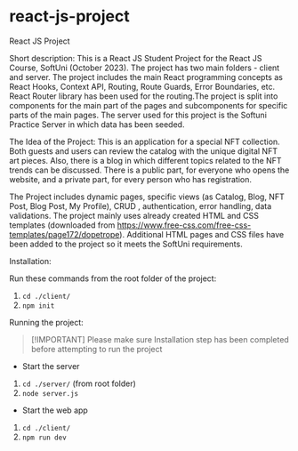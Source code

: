 # react-js-project

React JS Project

Short description:
This is a React JS Student Project for the React JS Course, SoftUni (October 2023). The project has two main folders - client and server. The project includes the main React programming concepts as React Hooks, Context API, Routing, Route Guards, Error Boundaries, etc. React Router library has been used for the routing.The project is split into components for the main part of the pages and subcomponents for specific parts of the main pages. The server used for this project is the Softuni Practice Server in which data has been seeded.

The Idea of the Project:
This is an application for a special NFT collection. Both guests and users can review the catalog with the unique digital NFT art pieces. Also, there is a blog in which different topics related to the NFT trends can be discussed. There is a public part, for everyone who opens the website, and a private part, for every person who has registration.

The Project includes dynamic pages, specific views (as Catalog, Blog, NFT Post, Blog Post, My Profile), CRUD , authentication, error handling, data validations. The project mainly uses already created HTML and CSS templates (downloaded from https://www.free-css.com/free-css-templates/page172/dopetrope). Additional HTML pages and CSS files have been added to the project so it meets the SoftUni requirements.

Installation:

Run these commands from the root folder of the project:

1. `cd ./client/`
2. `npm init`

Running the project:

> [!IMPORTANT] Please make sure Installation step has been completed before attempting to run the project

- Start the server

1. `cd ./server/` (from root folder)
2. `node server.js`

- Start the web app

1. `cd ./client/`
2. `npm run dev`
